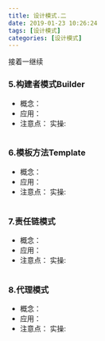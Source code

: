 ```yaml
---
title: 设计模式.二
date: 2019-01-23 10:26:24
tags: [设计模式]
categories: [设计模式]
---
```

接着一继续
### 5.构建者模式Builder
- 概念：
- 应用：
- 注意点：
实操:
````java

````
### 6.模板方法Template
- 概念：
- 应用：
- 注意点：
实操:
````java

````
### 7.责任链模式
- 概念：
- 应用：
- 注意点：
实操:
````java

````
### 8.代理模式
- 概念：
- 应用：
- 注意点：
实操:
````java

````
